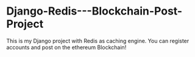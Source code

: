 # Django-Redis---Blockchain-Post-Project

This is my Django project with Redis as caching engine. You can register accounts and post on the ethereum Blockchain!
